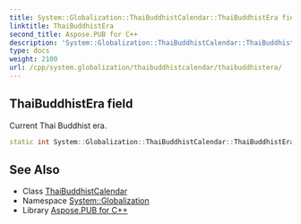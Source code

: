 ```yaml
---
title: System::Globalization::ThaiBuddhistCalendar::ThaiBuddhistEra field
linktitle: ThaiBuddhistEra
second_title: Aspose.PUB for C++
description: 'System::Globalization::ThaiBuddhistCalendar::ThaiBuddhistEra field. Current Thai Buddhist era in C++.'
type: docs
weight: 2100
url: /cpp/system.globalization/thaibuddhistcalendar/thaibuddhistera/
---
```

## ThaiBuddhistEra field


Current Thai Buddhist era.

```cpp
static int System::Globalization::ThaiBuddhistCalendar::ThaiBuddhistEra
```

## See Also

* Class [ThaiBuddhistCalendar](../)
* Namespace [System::Globalization](../../)
* Library [Aspose.PUB for C++](../../../)
